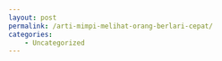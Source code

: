```yaml
---
layout: post
permalink: /arti-mimpi-melihat-orang-berlari-cepat/
categories:
    - Uncategorized
---
```


